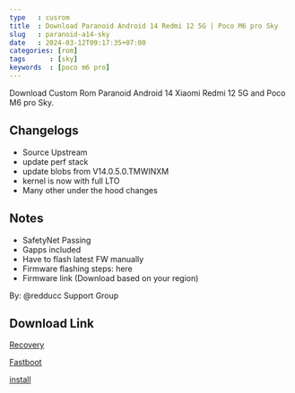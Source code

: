```yaml
---
type   : cusrom
title  : Download Paranoid Android 14 Redmi 12 5G | Poco M6 pro Sky
slug   : paranoid-a14-sky
date   : 2024-03-12T09:17:35+07:00
categories: [rom]
tags      : [sky]
keywords  : [poco m6 pro]
---
```


Download Custom Rom Paranoid Android 14 Xiaomi Redmi 12 5G and Poco M6 pro Sky.


## Changelogs
- Source Upstream
- update perf stack
- update blobs from V14.0.5.0.TMWINXM
- kernel is now with full LTO
- Many other under the hood changes

## Notes
- SafetyNet Passing
- Gapps included
- Have to flash latest FW manually
- Firmware flashing steps: here
- Firmware link
(Download based on your region)

By: @redducc
Support Group


## Download Link
[Recovery](https://sourceforge.net/projects/sky-development/files/aospa/dec/aospa-uvite-unofficial-sky-20231210.zip/download)

[Fastboot](https://sourceforge.net/projects/sky-development/files/aospa/dec/fastboot-image/aospa-uvite-unofficial-sky-20231210-img.zip/download)

[install](https://redducc.netlify.app/blog/sky/)
